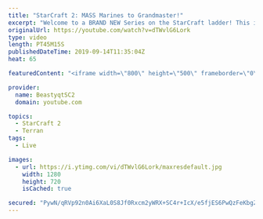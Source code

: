```yaml
---
title: "StarCraft 2: MASS Marines to Grandmaster!"
excerpt: "Welcome to a BRAND NEW Series on the StarCraft ladder! This is the \"Mass Marines to Grandmaster\" challenge, where the only attacking unit that I'm allowed to make is Marines - and that's it! I am allowed to make Medivacs just so that the gaemplay is not too monotonous, but I believe I could even make"
originalUrl: https://youtube.com/watch?v=dTWvlG6Lork
type: video
length: PT45M15S
publishedDateTime: 2019-09-14T11:35:04Z
heat: 65

featuredContent: "<iframe width=\"800\" height=\"500\" frameborder=\"0\" src=\"https://www.youtube.com/embed/dTWvlG6Lork\" allow=\"accelerometer; autoplay; encrypted-media; gyroscope; picture-in-picture\" allowfullscreen></iframe>"

provider:
  name: BeastyqtSC2
  domain: youtube.com

topics:
  - StarCraft 2
  - Terran
tags:
  - Live

images:
  - url: https://i.ytimg.com/vi/dTWvlG6Lork/maxresdefault.jpg
    width: 1280
    height: 720
    isCached: true

secured: "PywN/qRVp92n0Ai6XaL0S8Jf0Rxcm2yWRX+SC4r+IcX/e5fjES6PwQzFeKbgZM5bI2r8MbagVCJN8Q6FOxKhbcNiCCEbuOdnLUbKLep8w+1VfSmQVHjmUYFwTlw3TOOnrxK+3+IOjknLruVF85kJY0+bE2LX3k+mrHssW5olWzqu4I4blUN2BaZNhVm7slC2UYAX9T4ZDsAJ2xX5RQOqRgLhX/if/2K0TUImkRsYSrn6E3KYXO7R0C8hOWdJpgs/07BUfO1aaGPKzyH3/oHy2OB+HG7c/8hPE+t90xIelk5IHqlN3bERHV1bLBTTfPuRhuen6pdUhkGf0QubJDWOPFnU0bcOK5WMrVGpp/xb8Bef2P4AW6DafUafVvyWdyGtG0q3aPIqXWxYhj9o/821awnUJ0oEb/vYJXnXjRmjMnc=;icKtUTttlg0PuFjvSaQ5Fw=="
---
```


